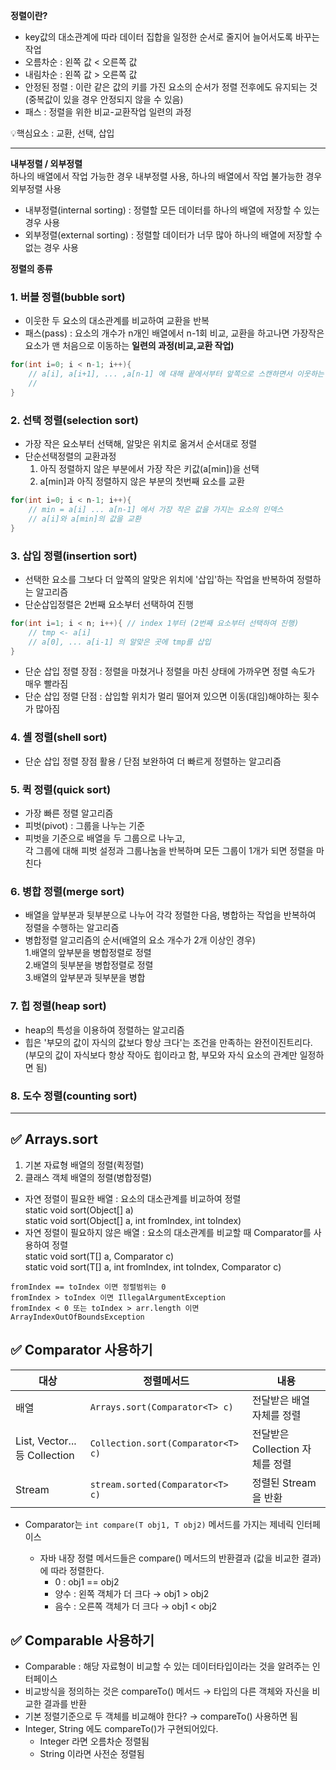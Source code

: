 
**정렬이란?**   
* key값의 대소관계에 따라 데이터 집합을 일정한 순서로 줄지어 늘어서도록 바꾸는 작업
* 오름차순 : 왼쪽 값 < 오른쪽 값 
* 내림차순 : 왼쪽 값 > 오른쪽 값
* 안정된 정렬 : 이란 같은 값의 키를 가진 요소의 순서가 정렬 전후에도 유지되는 것 (중복값이 있을 경우 안정되지 않을 수 있음)
* 패스 : 정렬을 위한 비교-교환작업 일련의 과정

<aside>
💡핵심요소 : 교환, 선택, 삽입   
</aside>

---

**내부정렬 / 외부정렬**   
  하나의 배열에서 작업 가능한 경우 내부정렬 사용, 하나의 배열에서 작업 불가능한 경우 외부정렬 사용
  - 내부정렬(internal sorting) : 정렬할 모든 데이터를 하나의 배열에 저장할 수 있는 경우 사용
  - 외부정렬(external sorting) : 정렬할 데이터가 너무 많아 하나의 배열에 저장할 수 없는 경우 사용

**정렬의 종류**

### 1. 버블 정렬(bubble sort)
- 이웃한 두 요소의 대소관계를 비교하여 교환을 반복
- 패스(pass) : 요소의 개수가 n개인 배열에서 n-1회 비교, 교환을 하고나면 가장작은 요소가 맨 처음으로 이동하는 **일련의 과정(비교,교환 작업)**
```java
for(int i=0; i < n-1; i++){
    // a[i], a[i+1], ... ,a[n-1] 에 대해 끝에서부터 앞쪽으로 스캔하면서 이웃하는 두 요소를 비교하고 교환
    // 
}
```

### 2. 선택 정렬(selection sort)
- 가장 작은 요소부터 선택해, 알맞은 위치로 옮겨서 순서대로 정렬
- 단순선택정렬의 교환과정 
  1. 아직 정렬하지 않은 부분에서 가장 작은 키값(a[min])을 선택
  2. a[min]과 아직 정렬하지 않은 부분의 첫번째 요소를 교환
```java
for(int i=0; i < n-1; i++){
    // min = a[i] ... a[n-1] 에서 가장 작은 값을 가지는 요소의 인덱스
    // a[i]와 a[min]의 값을 교환
}
```

### 3. 삽입 정렬(insertion sort)
- 선택한 요소를 그보다 더 앞쪽의 알맞은 위치에 '삽입'하는 작업을 반복하여 정렬하는 알고리즘
- 단순삽입정렬은 2번째 요소부터 선택하여 진행
```java
for(int i=1; i < n; i++){ // index 1부터 (2번째 요소부터 선택하여 진행)
    // tmp <- a[i]
    // a[0], ... a[i-1] 의 알맞은 곳에 tmp를 삽입   
}
```
- 단순 삽입 정렬 장점 : 정렬을 마쳤거나 정렬을 마친 상태에 가까우면 정렬 속도가 매우 빨라짐
- 단순 삽입 정렬 단점 : 삽입할 위치가 멀리 떨어져 있으면 이동(대임)해야하는 횟수가 많아짐

### 4. 셸 정렬(shell sort)
- 단순 삽입 정렬 장점 활용 / 단점 보완하여 더 빠르게 정렬하는 알고리즘

### 5. 퀵 정렬(quick sort)
- 가장 빠른 정렬 알고리즘
- 피벗(pivot) : 그룹을 나누는 기준
- 피벗을 기준으로 배열을 두 그룹으로 나누고,   
각 그룹에 대해 피벗 설정과 그룹나눔을 반복하며 모든 그룹이 1개가 되면 정렬을 마친다

### 6. 병합 정렬(merge sort)
- 배열을 앞부분과 뒷부분으로 나누어 각각 정렬한 다음, 병합하는 작업을 반복하여 정렬을 수행하는 알고리즘   
- 병합정렬 알고리즘의 순서(배열의 요소 개수가 2개 이상인 경우)   
  1.배열의 앞부분을 병합정렬로 정렬   
  2.배열의 뒷부분을 병합정렬로 정렬   
  3.배열의 앞부분과 뒷부분을 병합   


### 7. 힙 정렬(heap sort)
- heap의 특성을 이용하여 정렬하는 알고리즘
- 힙은 '부모의 값이 자식의 값보다 항상 크다'는 조건을 만족하는 완전이진트리다.   
  (부모의 값이 자식보다 항상 작아도 힙이라고 함, 부모와 자식 요소의 관계만 일정하면 됨)

### 8. 도수 정렬(counting sort)


---
## ✅ Arrays.sort
1. 기본 자료형 배열의 정렬(퀵정렬)
2. 클래스 객체 배열의 정렬(병합정렬)
  - 자연 정렬이 필요한 배열 : 요소의 대소관계를 비교하여 정렬   
    static void sort(Object[] a)   
    static void sort(Object[] a, int fromIndex, int toIndex)
  - 자연 정렬이 필요하지 않은 배열 : 요소의 대소관계를 비교할 때 Comparator<T>를 사용하여 정렬   
    static <T> void sort(T[] a, Comparator<? super ?> c)   
    static <T> void sort(T[] a, int fromIndex, int toIndex, Comparator<? super ?> c)
```text
fromIndex == toIndex 이면 정렬범위는 0
fromIndex > toIndex 이면 IllegalArgumentException
fromIndex < 0 또는 toIndex > arr.length 이면 ArrayIndexOutOfBoundsException
```
## ✅ Comparator<T> 사용하기
| 대상                           | 정렬메서드                                  | 내용                     |
|------------------------------|----------------------------------------|------------------------| 
| 배열                           | ```Arrays.sort(Comparator<T> c)```     | 전달받은 배열 자체를 정렬         |
| List, Vector... 등 Collection | ```Collection.sort(Comparator<T> c)``` | 전달받은 Collection 자체를 정렬 |
| Stream                       | ```stream.sorted(Comparator<T> c)```   | 정렬된 Stream을 반환         |

- Comparator<T>는 ```int compare(T obj1, T obj2)``` 메서드를 가지는 제네릭 인터페이스
  - 자바 내장 정렬 메서드들은 compare() 메서드의 반환결과 (값을 비교한 결과)에 따라 정렬한다.
    - 0 : obj1 == obj2
    - 양수 : 왼쪽 객체가 더 크다 → obj1 > obj2
    - 음수 : 오른쪽 객체가 더 크다 → obj1 < obj2

## ✅ Comparable<T> 사용하기
- Comparable<T> : 해당 자료형이 비교할 수 있는 데이터타입이라는 것을 알려주는 인터페이스
- 비교방식을 정의하는 것은 compareTo() 메서드 → <T> 타입의 다른 객체와 자신을 비교한 결과를 반환
- 기본 정렬기준으로 두 객체를 비교해야 한다? → compareTo() 사용하면 됨
- Integer, String 에도 compareTo()가 구현되어있다.
  - Integer 라면 오름차순 정렬됨
  - String 이라면 사전순 정렬됨

